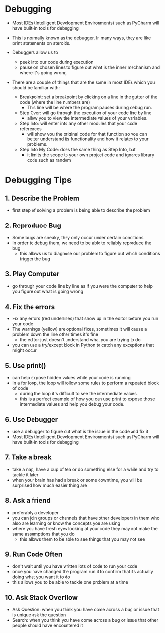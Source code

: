 # Debugging
- Most IDEs (Intelligent Development Environments) such as PyCharm will have built-in tools for debugging
- This is normally known as the debugger. In many ways, they are like print statements on steroids.
- Debuggers allow us to 
  - peek into our code during execution
  - pause on chosen lines to figure out what is the inner mechanism and where it's going wrong.

- There are a couple of things that are the same in most IDEs which you should be familiar with:
  - Breakpoint: set a breakpoint by clicking on a line in the gutter of the code (where the line numbers are)
    - This line will be where the program pauses during debug run.
  - Step Over: will go through the execution of your code line by line
    - allow you to view the intermediate values of your variables.
  - Step Into: will enter into any other modules that your code references
    - will show you the original code for that function so you can better understand its functionality and how it relates to your problems.
  - Step Into My Code: does the same thing as Step Into, but
    - it limits the scope to your own project code and ignores library code such as random

# Debugging Tips
## 1. Describe the Problem
- first step of solving a problem is being able to describe the problem

## 2. Reproduce Bug
- Some bugs are sneaky, they only occur under certain conditions
- In order to debug them, we need to be able to reliably reproduce the bug
  - this allows us to diagnose our problem to figure out which conditions trigger the bug

## 3. Play Computer
- go through your code line by line as if you were the computer to help you figure out what is going wrong

## 4. Fix the errors
- Fix any errors (red underlines) that show up in the editor before you run your code
- The warnings (yellow) are optional fixes, sometimes it will cause a problem down the line other times it's fine
  - the editor just doesn't understand what you are trying to do
- you can use a try/except block in Python to catch any exceptions that might occur

## 5. Use print()
- can help expose hidden values while your code is running
- In a for loop, the loop will follow some rules to perform a repeated block of code
  - during the loop it's difficult to see the intermediate values
  - this is a perfect example of how you can use print to expose those intermediate values and help you debug your code.

## 6. Use Debugger
- use a debugger to figure out what is the issue in the code and fix it
- Most IDEs (Intelligent Development Environments) such as PyCharm will have built-in tools for debugging

## 7. Take a break
- take a nap, have a cup of tea or do something else for a while and try to tackle it later
- when your brain has had a break or some downtime, you will be surprised how much easier thing are

## 8. Ask a friend
- preferably a developer
- you can join groups or channels that have other developers in them who also are learning or know the concepts you are using
- where you have fresh eyes looking at your code they may not make the same assumptions that you do
  - this allows them to be able to see things that you may not see

## 9. Run Code Often
- don't wait until you have written lots of code to run your code
- once you have changed the program run it to confirm that its actually doing what you want it to do
- this allows you to be able to tackle one problem at a time

## 10. Ask Stack Overflow
- Ask Question: when you think you have come across a bug or issue that is unique ask the question
- Search: when you think you have come across  a bug or issue that other people should have encountered it